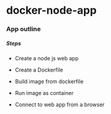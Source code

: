 # docker-node-app

### App outline

##### Steps

- Create a node js web app

- Create a Dockerfile

- Build image from dockerfile

- Run image as container

- Connect to web app from a browser
